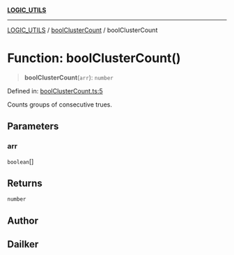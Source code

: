 [**LOGIC_UTILS**](../../README.md)

***

[LOGIC_UTILS](../../README.md) / [boolClusterCount](../README.md) / boolClusterCount

# Function: boolClusterCount()

> **boolClusterCount**(`arr`): `number`

Defined in: [boolClusterCount.ts:5](https://github.com/dailker/everyutil/blob/9ec04d41a381dab61073bf86e9abc70eaf55066d/src/logic/boolClusterCount.ts#L5)

Counts groups of consecutive trues.

## Parameters

### arr

`boolean`[]

## Returns

`number`

## Author

## Dailker
